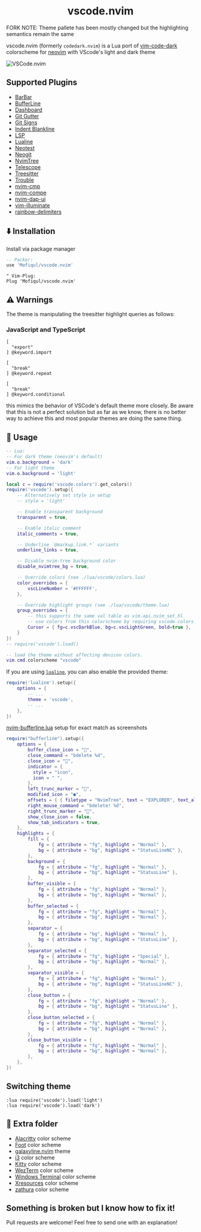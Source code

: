 <h1 align="center">vscode.nvim</h1>

FORK NOTE: Theme pallete has been mostly changed but the highlighting semantics remain the same

vscode.nvim (formerly `codedark.nvim`) is a Lua port of [vim-code-dark](https://github.com/tomasiser/vim-code-dark) colorscheme for [neovim](https://github.com/neovim/neovim) with VScode's light and dark theme

![VSCode.nvim](./demo.png)

## Supported Plugins

- [BarBar](https://github.com/romgrk/barbar.nvim)
- [BufferLine](https://github.com/akinsho/nvim-bufferline.lua)
- [Dashboard](https://github.com/glepnir/dashboard-nvim)
- [Git Gutter](https://github.com/airblade/vim-gitgutter)
- [Git Signs](https://github.com/lewis6991/gitsigns.nvim)
- [Indent Blankline](https://github.com/lukas-reineke/indent-blankline.nvim)
- [LSP](https://github.com/neovim/nvim-lspconfig)
- [Lualine](https://github.com/hoob3rt/lualine.nvim)
- [Neotest](https://github.com/nvim-neotest/neotest)
- [Neogit](https://github.com/NeogitOrg/neogit)
- [NvimTree](https://github.com/kyazdani42/nvim-tree.lua)
- [Telescope](https://github.com/nvim-telescope/telescope.nvim)
- [Treesitter](https://github.com/nvim-treesitter/nvim-treesitter)
- [Trouble](https://github.com/folke/trouble.nvim)
- [nvim-cmp](https://github.com/hrsh7th/nvim-cmp)
- [nvim-compe](https://github.com/hrsh7th/nvim-compe)
- [nvim-dap-ui](https://github.com/rcarriga/nvim-dap-ui)
- [vim-illuminate](https://github.com/RRethy/vim-illuminate)
- [rainbow-delimiters](https://gitlab.com/HiPhish/rainbow-delimiters.nvim)

## ⬇️ Installation

Install via package manager

```lua
-- Packer:
use 'Mofiqul/vscode.nvim'
```

```vim
" Vim-Plug:
Plug 'Mofiqul/vscode.nvim'
```

## ⚠️  Warnings

The theme is manipulating the treesitter highlight queries as follows:

### JavaScript and TypeScript

```query
[
  "export"
] @keyword.import

[
  "break"
] @keyword.repeat

[
  "break"
] @keyword.conditional
```

this mimics the behavior of VSCode's default theme more closely. Be aware that 
this is not a perfect solution but as far as we know, there is no better way to
achieve this and most popular themes are doing the same thing.

## 🚀 Usage

```lua
-- Lua:
-- For dark theme (neovim's default)
vim.o.background = 'dark'
-- For light theme
vim.o.background = 'light'

local c = require('vscode.colors').get_colors()
require('vscode').setup({
    -- Alternatively set style in setup
    -- style = 'light'

    -- Enable transparent background
    transparent = true,

    -- Enable italic comment
    italic_comments = true,

    -- Underline `@markup.link.*` variants
    underline_links = true,

    -- Disable nvim-tree background color
    disable_nvimtree_bg = true,

    -- Override colors (see ./lua/vscode/colors.lua)
    color_overrides = {
        vscLineNumber = '#FFFFFF',
    },

    -- Override highlight groups (see ./lua/vscode/theme.lua)
    group_overrides = {
        -- this supports the same val table as vim.api.nvim_set_hl
        -- use colors from this colorscheme by requiring vscode.colors!
        Cursor = { fg=c.vscDarkBlue, bg=c.vscLightGreen, bold=true },
    }
})
-- require('vscode').load()

-- load the theme without affecting devicon colors.
vim.cmd.colorscheme "vscode"
```


If you are using [`lualine`](https://github.com/hoob3rt/lualine.nvim), you can also enable the provided theme:

```lua
require('lualine').setup({
    options = {
        -- ...
        theme = 'vscode',
        -- ...
    },
})
```

[nvim-bufferline.lua](https://github.com/akinsho/nvim-bufferline.lua)  setup for exact match as screenshots

```lua
require("bufferline").setup({
    options = {
        buffer_close_icon = "",
        close_command = "bdelete %d",
        close_icon = "",
        indicator = {
          style = "icon",
          icon = " ",
        },
        left_trunc_marker = "",
        modified_icon = "●",
        offsets = { { filetype = "NvimTree", text = "EXPLORER", text_align = "center" } },
        right_mouse_command = "bdelete! %d",
        right_trunc_marker = "",
        show_close_icon = false,
        show_tab_indicators = true,
    },
    highlights = {
        fill = {
            fg = { attribute = "fg", highlight = "Normal" },
            bg = { attribute = "bg", highlight = "StatusLineNC" },
        },
        background = {
            fg = { attribute = "fg", highlight = "Normal" },
            bg = { attribute = "bg", highlight = "StatusLine" },
        },
        buffer_visible = {
            fg = { attribute = "fg", highlight = "Normal" },
            bg = { attribute = "bg", highlight = "Normal" },
        },
        buffer_selected = {
            fg = { attribute = "fg", highlight = "Normal" },
            bg = { attribute = "bg", highlight = "Normal" },
        },
        separator = {
            fg = { attribute = "bg", highlight = "Normal" },
            bg = { attribute = "bg", highlight = "StatusLine" },
        },
        separator_selected = {
            fg = { attribute = "fg", highlight = "Special" },
            bg = { attribute = "bg", highlight = "Normal" },
        },
        separator_visible = {
            fg = { attribute = "fg", highlight = "Normal" },
            bg = { attribute = "bg", highlight = "StatusLineNC" },
        },
        close_button = {
            fg = { attribute = "fg", highlight = "Normal" },
            bg = { attribute = "bg", highlight = "StatusLine" },
        },
        close_button_selected = {
            fg = { attribute = "fg", highlight = "Normal" },
            bg = { attribute = "bg", highlight = "Normal" },
        },
        close_button_visible = {
            fg = { attribute = "fg", highlight = "Normal" },
            bg = { attribute = "bg", highlight = "Normal" },
        },
    },
})
```

## Switching theme

```
:lua require('vscode').load('light')
:lua require('vscode').load('dark')
```

## 🍭 Extra folder

- [Alacritty](https://github.com/alacritty/alacritty) color scheme
- [Foot](https://codeberg.org/dnkl/foot) color scheme
- [galaxyline.nvim](https://github.com/glepnir/galaxyline.nvim) theme
- [i3](https://i3wm.org/) color scheme
- [Kitty](https://sw.kovidgoyal.net/kitty/) color scheme
- [WezTerm](https://wezfurlong.org/wezterm/) color scheme
- [Windows Terminal](https://github.com/microsoft/terminal) color scheme
- [Xresources](https://wiki.debian.org/Xresources) color scheme
- [zathura](https://pwmt.org/projects/zathura/) color scheme

## Something is broken but I know how to fix it!

Pull requests are welcome! Feel free to send one with an explanation!
